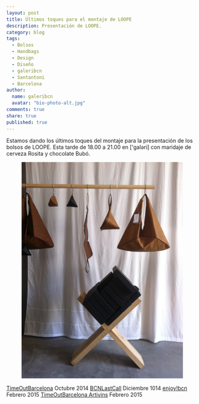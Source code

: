 ```yaml
---
layout: post
title: Últimos toques para el montaje de LOOPE
description: Presentación de LOOPE.
category: blog
tags: 
  - Bolsos
  - Handbags
  - Design
  - Diseño
  - galeribcn
  - Santantoni
  - Barcelona
author: 
  name: galeribcn
  avatar: "bio-photo-alt.jpg"
comments: true
share: true
published: true
---
```


Estamos dando los últimos toques del montaje para la presentación de los bolsos de LOOPE. Esta tarde de 18.00 a 21.00 en ['galəri] con maridaje de cerveza Rosita y chocolate Bubó.

<figure>
	<a href="/images/loope.jpg"><img src="/images/loope.jpg" alt="Evento en galeribcn"></a>
</figure>

[TimeOutBarcelona](http://www.timeout.cat/barcelona/ca/compres/galeri "TimeOutBarcelona") Octubre 2014
[BCNLastCall](http://bcnlastcall.com/2014/11/30/gal%C9%99ri-showroom-i-punt-de-venta-per-a-creadors-de-barcelona-sant-antoni/ "BCNLastCall") Diciembre 1014
[enjoy!bcn](http://www.enjoybcn.net/art/galleries/galeri-bcn/ "enjoy!bcn") Febrero 2015
[TimeOutBarcelona Artivins](http://www.timeout.cat/barcelona/ca/compres/galeri "TimeOutBarcelona Artivins") Febrero 2015
